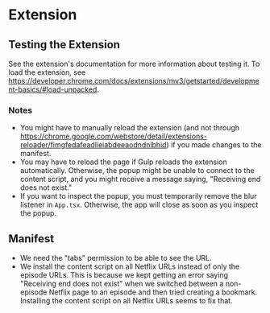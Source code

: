 # Extension

## Testing the Extension

See the extension's documentation for more information about testing it. To load the extension, see <https://developer.chrome.com/docs/extensions/mv3/getstarted/development-basics/#load-unpacked>.

### Notes

- You might have to manually reload the extension (and not through <https://chrome.google.com/webstore/detail/extensions-reloader/fimgfedafeadlieiabdeeaodndnlbhid>) if you made changes to the manifest.
- You may have to reload the page if Gulp reloads the extension automatically. Otherwise, the popup might be unable to connect to the content script, and you might receive a message saying, "Receiving end does not exist."
- If you want to inspect the popup, you must temporarily remove the blur listener in `App.tsx`. Otherwise, the app will close as soon as you inspect the popup.

## Manifest

- We need the "tabs" permission to be able to see the URL.
- We install the content script on all Netflix URLs instead of only the episode URLs. This is because we kept getting an error saying "Receiving end does not exist" when we switched between a non-episode Netflix page to an episode and then tried creating a bookmark. Installing the content script on all Netflix URLs seems to fix that.
